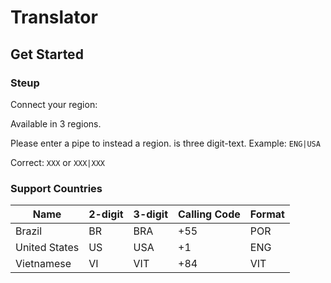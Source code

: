 # Translator
## Get Started
### Steup
Connect your region:

Available in 3 regions.

Please enter a pipe to instead a region. is three digit-text. Example: `ENG|USA`

Correct: `XXX` or `XXX|XXX`

### Support Countries
| Name | 2-digit | 3-digit | Calling Code | Format |
|------|---------|---------|--------------|--------|
| Brazil | BR | BRA | +55 | POR|BRA |
| United States | US | USA | +1 | ENG|USA |
| Vietnamese | VI | VIT | +84 | VIT |
